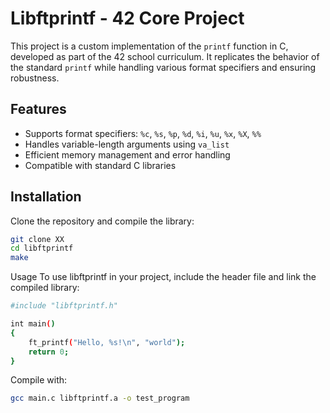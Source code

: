 # Libftprintf - 42 Core Project

This project is a custom implementation of the `printf` function in C, developed as part of the 42 school curriculum. It replicates the behavior of the standard `printf` while handling various format specifiers and ensuring robustness.

## Features
- Supports format specifiers: `%c`, `%s`, `%p`, `%d`, `%i`, `%u`, `%x`, `%X`, `%%`
- Handles variable-length arguments using `va_list`
- Efficient memory management and error handling
- Compatible with standard C libraries

## Installation
Clone the repository and compile the library:

```bash
git clone XX
cd libftprintf
make
```
Usage
To use libftprintf in your project, include the header file and link the compiled library:

```bash
#include "libftprintf.h"

int main()
{
    ft_printf("Hello, %s!\n", "world");
    return 0;
}
```
Compile with:

```bash
gcc main.c libftprintf.a -o test_program
